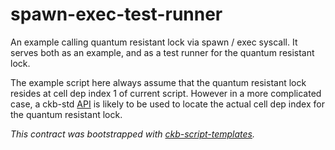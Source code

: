 # spawn-exec-test-runner

An example calling quantum resistant lock via spawn / exec syscall. It serves both as an example, and as a test runner for the quantum resistant lock.

The example script here always assume that the quantum resistant lock resides at cell dep index 1 of current script. However in a more complicated case, a ckb-std [API](https://docs.rs/ckb-std/latest/ckb_std/high_level/fn.look_for_dep_with_hash2.html) is likely to be used to locate the actual cell dep index for the quantum resistant lock.

*This contract was bootstrapped with [ckb-script-templates].*

[ckb-script-templates]: https://github.com/cryptape/ckb-script-templates
